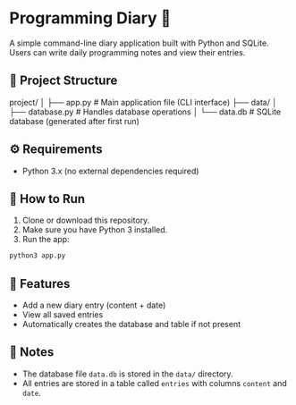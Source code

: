 # Programming Diary 📝

A simple command-line diary application built with Python and SQLite. Users can write daily programming notes and view their entries.

## 📁 Project Structure

project/ │ ├── app.py # Main application file (CLI interface) ├── data/ │ ├── database.py # Handles database operations │ └── data.db # SQLite database (generated after first run)


## ⚙️ Requirements

- Python 3.x (no external dependencies required)

## 🚀 How to Run

1. Clone or download this repository.
2. Make sure you have Python 3 installed.
3. Run the app:
   
```bash
python3 app.py
```

## 📌 Features

- Add a new diary entry (content + date)
- View all saved entries
- Automatically creates the database and table if not present

## 📂 Notes

- The database file `data.db` is stored in the `data/` directory.
- All entries are stored in a table called `entries` with columns `content` and `date`.
